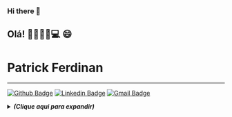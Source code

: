 ### Hi there 👋

<!--
**patrickferdinan/patrickferdinan** is a ✨ _special_ ✨ repository because its `README.md` (this file) appears on your GitHub profile.

Here are some ideas to get you started:

- 🔭 I’m currently working on ...
- 🌱 I’m currently learning ...
- 👯 I’m looking to collaborate on ...
- 🤔 I’m looking for help with ...
- 💬 Ask me about ...
- 📫 How to reach me: ...
- 😄 Pronouns: ...
- ⚡ Fun fact: ...
-->

## Olá! 🤝👨🏽‍🎓💻 😄 

# Patrick Ferdinan

---


[![Github Badge](https://img.shields.io/badge/-Github-000?style=flat-square&logo=Github&logoColor=white&link=https://github.com/patrickferdinan)](https://github.com/patrickferdinan)
[![Linkedin Badge](https://img.shields.io/badge/-LinkedIn-blue?style=flat-square&logo=Linkedin&logoColor=white&link=https://https://www.linkedin.com/in/patrick-ferdinan-73136815a/)](https://www.linkedin.com/in/patrick-ferdinan-73136815a/)
[![Gmail Badge](https://img.shields.io/badge/-Gmail-c14438?style=flat-square&logo=Gmail&logoColor=white&link=mailto:patrickferdinan@gmail.com)](mailto:patrickferdinan@gmail.com)


<details>
  <summary> <b> <i>(Clique aqui para expandir)</i> </b> </summary>
  </br>

  [![Github Status](https://github-readme-stats.vercel.app/api?username=patrickferdinan&show_icons=true&title_color=00a6c0&icon_color=79ff97&text_color=9f9f9f&bg_color=151515)](https://github.com/patrickferdinan/patrickferdinan)

## Tecnologias

<img src="https://github.com/Quadrified/Quadrified/blob/master/assets/svg/dev/languages/js.svg" alt="js" style="vertical-align:top; margin:4px">
<img src="https://github.com/Quadrified/Quadrified/blob/master/assets/svg/dev/frameworks/react.svg" style="vertical-align:top; margin:4px">
<img src="https://github.com/Quadrified/Quadrified/blob/master/assets/svg/dev/frameworks/angular.svg" style="vertical-align:top; margin:4px">
<img src="https://github.com/Quadrified/Quadrified/blob/master/assets/svg/dev/frameworks/node.svg" style="vertical-align:top; margin:4px">
